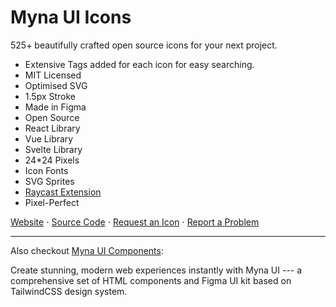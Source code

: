 # Myna UI Icons 

525+ beautifully crafted open source icons for your next project.

- Extensive Tags added for each icon for easy searching.
- MIT Licensed
- Optimised SVG
- 1.5px Stroke
- Made in Figma
- Open Source
- React Library
- Vue Library
- Svelte Library
- 24*24 Pixels
- Icon Fonts
- SVG Sprites
- [Raycast Extension](https://www.raycast.com/praveenjuge/mynaui-icons)
- Pixel-Perfect

[Website](https://icons.mynaui.com/) ⋅ [Source Code](https://github.com/praveenjuge/mynaui-icons/) ⋅ [Request an Icon](https://github.com/praveenjuge/mynaui-icons/issues) ⋅ [Report a Problem](https://github.com/praveenjuge/mynaui-icons/issues)

---

Also checkout [Myna UI Components](https://mynaui.com/):

Create stunning, modern web experiences instantly with Myna UI --- a comprehensive set of HTML components and Figma UI kit based on TailwindCSS design system.